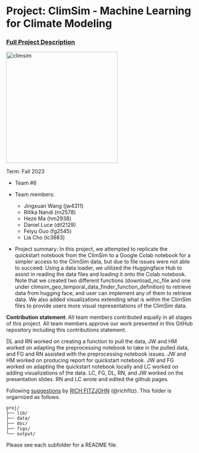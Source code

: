 # Project: ClimSim - Machine Learning for Climate Modeling


### [Full Project Description](doc/project3_desc.md)

<img src="https://leap-stc.github.io/ClimSim/_images/fig_1.png" alt="climsim" width="300"/>

Term: Fall 2023

+ Team #6
+ Team members:
	+ Jingxuan Wang (jw4311)
	+ Ritika Nandi (rn2578)
	+ Heze Ma (hm2938)
	+ Daniel Luce (dtl2129)
	+ Feiyu Guo (fg2545)
  	+ Lia Cho (lc3683)

+ Project summary: In this project, we attempted to replicate the quickstart notebook from the ClimSim to a Google Colab notebook for a simpler access to the ClimSim data, but due to file issues were not able to succeed. Using a data loader, we utilized the Huggingface Hub to assist in reading the data files and loading it onto the Colab notebook. Note that we created two different functions (download_nc_file and one under climsim_geo_temporal_data_finder_function_definition) to retrieve data from hugging face, and user can implement any of them to retrieve data. We also added visualizations extending what is within the ClimSim files to provide users more visual representations of the ClimSim data. 
	

**Contribution statement**: All team members contributed equally in all stages of this project. All team members approve our work presented in this GitHub repository including this contributions statement. 

DL and RN worked on creating a function to pull the data, JW and HM worked on adapting the preprocessing notebook to take in the pulled data, and FG and RN assisted with the preprocessing notebook issues. JW and HM worked on producing report for quickstart notebook. JW and FG worked on adapting the quickstart notebook locally and LC worked on adding visualizations of the data. LC, FG, DL, RN, and JW worked on the presentation slides. RN and LC wrote and edited the github pages. 

Following [suggestions](http://nicercode.github.io/blog/2013-04-05-projects/) by [RICH FITZJOHN](http://nicercode.github.io/about/#Team) (@richfitz). This folder is orgarnized as follows.

```
proj/
├── lib/
├── data/
├── doc/
├── figs/
└── output/
```

Please see each subfolder for a README file.
